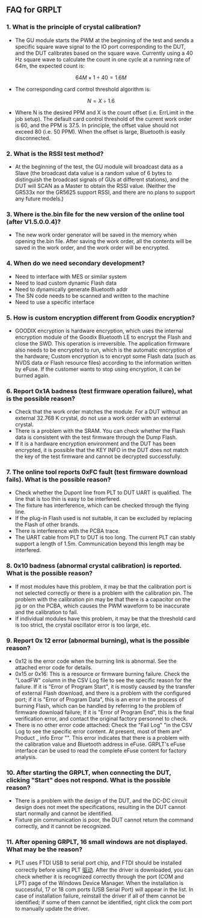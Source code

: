 ﻿## FAQ for GRPLT


### 1. What is the principle of crystal calibration?
- The GU module starts the PWM at the beginning of the test and sends a specific square wave signal to the IO port corresponding to the DUT, and the DUT calibrates based on the square wave. Currently using a 40 Hz square wave to calculate the count in one cycle at a running rate of 64m, the expected count is:
  
$$
64M \times 1 \div 40 = 1.6M
$$

-   The corresponding card control threshold algorithm is:

$$
N = X \div 1.6
$$

-   Where N is the desired PPM and X is the count offset (i.e. ErrLimit in the job setup). The default card control threshold of the current work order is 60, and the PPM is 37.5. In principle, the offset value should not exceed 80 (i.e. 50 PPM). When the offset is large, Bluetooth is easily disconnected.

### 2. What is the RSSI test method?

- At the beginning of the test, the GU module will broadcast data as a Slave (the broadcast data value is a random value of 6 bytes to distinguish the broadcast signals of GUs at different stations), and the DUT will SCAN as a Master to obtain the RSSI value. (Neither the GR533x nor the GR5625 support RSSI, and there are no plans to support any future models.)

### 3. Where is the.bin file for the new version of the online tool (after V1.5.0.0.4)?

- The new work order generator will be saved in the memory when opening the.bin file. After saving the work order, all the contents will be saved in the work order, and the work order will be encrypted.

### 4. When do we need secondary development?

- Need to interface with MES or similar system
- Need to load custom dynamic Flash data
- Need to dynamically generate Bluetooth addr
- The SN code needs to be scanned and written to the machine
- Need to use a specific interface

### 5. How is custom encryption different from Goodix encryption?

- GOODIX encryption is hardware encryption, which uses the internal encryption module of the Goodix Bluetooth LE to encrypt the Flash and close the SWD. This operation is irreversible. The application firmware also needs to be encrypted to run, which is the automatic encryption of the hardware; Custom encryption is to encrypt some Flash data (such as NVDS data or Flash resource files) according to the information written by eFuse. If the customer wants to stop using encryption, it can be burned again.

### 6. Report 0x1A badness (test firmware operation failure), what is the possible reason?
- Check that the work order matches the module. For a DUT without an external 32.768 K crystal, do not use a work order with an external crystal.
- There is a problem with the SRAM. You can check whether the Flash data is consistent with the test firmware through the Dump Flash.
- If it is a hardware encryption environment and the DUT has been encrypted, it is possible that the KEY INFO in the DUT does not match the key of the test firmware and cannot be decrypted successfully.

### 7. The online tool reports 0xFC fault (test firmware download fails). What is the possible reason?
- Check whether the Dupont line from PLT to DUT UART is qualified. The line that is too thin is easy to be interfered.
- The fixture has interference, which can be checked through the flying line.
- If the plug-in Flash used is not suitable, it can be excluded by replacing the Flash of other brands.
- There is interference with the PCBA trace.
- The UART cable from PLT to DUT is too long. The current PLT can stably support a length of 1.5m. Communication beyond this length may be interfered.

### 8. 0x10 badness (abnormal crystal calibration) is reported. What is the possible reason?
- If most modules have this problem, it may be that the calibration port is not selected correctly or there is a problem with the calibration pin. The problem with the calibration pin may be that there is a capacitor on the jig or on the PCBA, which causes the PWM waveform to be inaccurate and the calibration to fail.
- If individual modules have this problem, it may be that the threshold card is too strict, the crystal oscillator error is too large, etc.


### 9. Report 0x 12 error (abnormal burning), what is the possible reason?
- 0x12 is the error code when the burning link is abnormal. See the attached error code for details.
- 0x15 or 0x16: This is a resource or firmware burning failure. Check the "LoadFW" column in the CSV Log file to see the specific reason for the failure. If it is "Error of Program Start", it is mostly caused by the transfer of external Flash download, and there is a problem with the configured port; if it is "Error of Program Data", this is an error in the process of burning Flash, which can be handled by referring to the problem of firmware download failure; If it is "Error of Program End", this is the final verification error, and contact the original factory personnel to check.
- There is no other error code attached: Check the "Fail Log" "in the CSV Log to see the specific error content. At present, most of them are" Product _ info Error "". This error indicates that there is a problem with the calibration value and Bluetooth address in eFuse. GRPLT's eFuse interface can be used to read the complete eFuse content for factory analysis.

### 10. After starting the GRPLT, when connecting the DUT, clicking "Start" does not respond. What is the possible reason?
- There is a problem with the design of the DUT, and the DC-DC circuit design does not meet the specifications, resulting in the DUT cannot start normally and cannot be identified.
- Fixture pin communication is poor, the DUT cannot return the command correctly, and it cannot be recognized.

### 11. After opening GRPLT, 16 small windows are not displayed. What may be the reason?
- PLT uses FTDI USB to serial port chip, and FTDI should be installed correctly before using PLT [驱动](http://www.ftdichip.cn/Drivers/VCP.htm). After the driver is downloaded, you can check whether it is recognized correctly through the port (COM and LPT) page of the Windows Device Manager. When the installation is successful, 17 or 18 com ports (USB Serial Port) will appear in the list. In case of installation failure, reinstall the driver if all of them cannot be identified; if some of them cannot be identified, right click the com port to manually update the driver.
